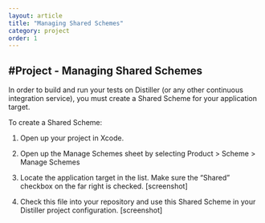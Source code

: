 ```yaml
---
layout: article
title: "Managing Shared Schemes"
category: project
order: 1
---
```


#Project - Managing Shared Schemes
---

In order to build and run your tests on Distiller (or any other continuous integration service), you must create a Shared Scheme for your application target.

To create a Shared Scheme:

1. Open up your project in Xcode.

2. Open up the Manage Schemes sheet by selecting Product > Scheme > Manage Schemes

3. Locate the application target in the list. Make sure the “Shared” checkbox on the far right is checked.
[screenshot]

4. Check this file into your repository and use this Shared Scheme in your Distiller project configuration.
[screenshot]
